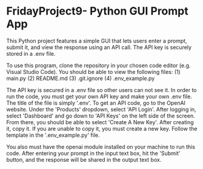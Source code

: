 # FridayProject9- Python GUI Prompt App
This Python project features a simple GUI that lets users enter a prompt, submit it, and view the response using an API call. The API key is securely stored in a .env file.

To use this program, clone the repository in your chosen code editor (e.g. Visual Studio Code). You should be able to view the following files:
(1) main.py
(2) README.md
(3) .git.ignore
(4) .env_example.py

The API key is secured in a .env file so other users can not see it. In order to run the code, you must get your own API key and make your own .env file. The title of the file is simply '.env'. To get an API code, go to the OpenAI website. Under the 'Products' dropdown, select 'API Login'. After logging in, select 'Dashboard' and go down to 'API Keys' on the left side of the screen. From there, you should be able to select 'Create A New Key'. After creating it, copy it. If you are unable to copy it, you must create a new key. Follow the template in the '.env_example.py' file.

You also must have the openai module installed on your machine to run this code. After entering your prompt in the input text box, hit the 'Submit' button, and the response will be shared in the output text box. 

